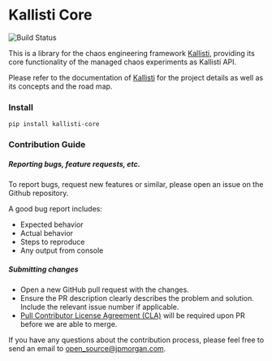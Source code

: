 # Kallisti Core

![Build Status](https://github.com/jpmorganchase/kallisti-core/actions/workflows/build.yml/badge.svg)

This is a library for the chaos engineering framework
[Kallisti](https://github.com/jpmorganchase/kallisti), providing its core
functionality of the managed chaos experiments as Kallisti API.

Please refer to the documentation of
[Kallisti](https://github.com/jpmorganchase/kallisti) for the project details as
well as its concepts and the road map.

### Install

```shell
pip install kallisti-core
```

### Contribution Guide

##### Reporting bugs, feature requests, etc.
 
To report bugs, request new features or similar, please open an issue on the
Github repository.

A good bug report includes:

* Expected behavior
* Actual behavior
* Steps to reproduce
* Any output from console 

##### Submitting changes

* Open a new GitHub pull request with the changes.
* Ensure the PR description clearly describes the problem and solution. Include
  the relevant issue number if applicable.
* [Pull Contributor License Agreement (CLA)](https://github.com/jpmorganchase/cla)
  will be required upon PR before we are able to merge.

If you have any questions about the contribution process, please feel free to
send an email to open_source@jpmorgan.com.
 
